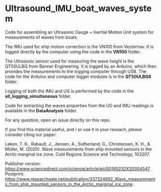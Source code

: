 # Ultrasound_IMU_boat_waves_system

Code for assembling an Ultrasonic Gauge + Inertial Motion Unit system for measurements of waves from boats.

The IMU used for ship motion correction is the VN100 from Vectornav. It is logged directly by the computer using the code in the **VN100** folder.

The Ultrasonic sensor used for measuring the wave height is the QT50ULBQ from Banner Engineering. It is logged by an Arduino, which then provides the measurements to the logging computer through USB. The code for the Arduino and computer logger modules is in the **QT50ULBQ6** folder.

Logging of both the IMU and UG is performed by the code in the **all_logging_simultaneous** folder.

Code for extracting the waves properties from the UG and IMU readings is available in the **DataAnalysis** folder.

For any question, open an issue directly on this repo.

If you find this material useful, and / or use it in your reseach, please consider citing our paper:

Løken, T. K., Rabault, J., Jensen, A., Sutherland, G., Christensen, K. H., & Müller, M. (2020). Wave measurements from ship mounted sensors in the Arctic marginal ice zone. Cold Regions Science and Technology, 103207.

Publisher version: https://www.sciencedirect.com/science/article/pii/S0165232X20304547 .
Postprint: https://www.researchgate.net/publication/337324692_Wave_measurements_from_ship_mounted_sensors_in_the_Arctic_marginal_ice_zone .
